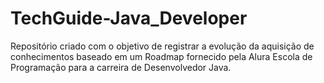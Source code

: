 # TechGuide-Java_Developer
 Repositório criado com o objetivo de registrar a evolução da aquisição de conhecimentos baseado em um Roadmap fornecido pela Alura Escola de Programação para a carreira de Desenvolvedor Java.
